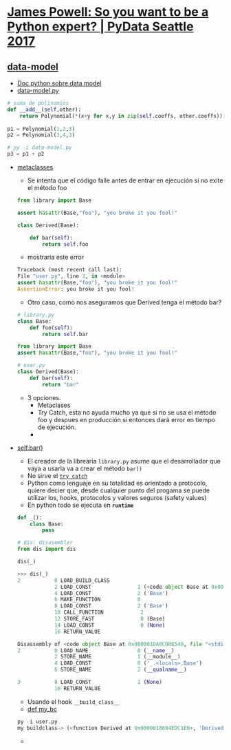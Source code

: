 # [James Powell: So you want to be a Python expert? | PyData Seattle 2017](https://www.youtube.com/watch?v=cKPlPJyQrt4)

## [data-model](https://youtu.be/cKPlPJyQrt4?t=471)
- [Doc python sobre data model](https://docs.python.org/3/reference/datamodel.html)
- [data-model.py](https://github.com/eacevedof/prj_python37/blob/master/pythonexpert/datamodel/data-model.py)
```py
# suma de polinomios
def __add__(self,other):
    return Polynomial(*(x+y for x,y in zip(self.coeffs, other.coeffs)))
    
p1 = Polynomial(1,2,3)  
p2 = Polynomial(3,4,3)

# py -i data-model.py
p3 = p1 + p2
```
- [metaclasses](https://youtu.be/cKPlPJyQrt4?t=1334)
    - Se intenta que el código falle antes de entrar en ejecución si no exite el método foo
    ```py
    from library import Base

    assert hasattr(Base,"foo"), "you broke it you fool!"

    class Derived(Base):

        def bar(self):
            return self.foo
    ```
    - mostraria este error
    ```py
    Traceback (most recent call last):
    File "user.py", line 3, in <module>
    assert hasattr(Base,"foo"), "you broke it you fool!"
    AssertionError: you broke it you fool!
    ```
    - Otro caso, como nos aseguramos que Derived tenga el método bar?
    ```py
    # library.py
    class Base:
        def foo(self):
            return self.bar

    from library import Base
    assert hasattr(Base,"foo"), "you broke it you fool!"

    # user.py
    class Derived(Base):
        def bar(self):
            return "bar"
    ```
    - 3 opciones.
        - Metaclases
        - Try Catch, esta no ayuda mucho ya que si no se usa el método foo y despues en producción si entonces dará error en tiempo de ejecución.
        - 

- [self.bar()](https://youtu.be/cKPlPJyQrt4?t=1779)
    - El creador de la librearia `library.py` asume que el desarrollador que vaya a usarla va a crear el método `bar()`
    - No sirve el [`try catch`](https://youtu.be/cKPlPJyQrt4?t=1902)
    - Python como lenguaje en su totalidad es orientado a protocolo, quiere decier que, desde cualquier punto del progama se puede utilizar los, hooks, protocolos y valores seguros (safety values)
    - En python todo se ejecuta en **`runtime`**
    ```py
    def _():
        class Base:
            pass
    
    # dis: disasembler
    from dis import dis
    
    dis(_)

    >>> dis(_)
    2           0 LOAD_BUILD_CLASS
                2 LOAD_CONST               1 (<code object Base at 0x000001DA0CD0E540, file "<stdin>", line 2>)
                4 LOAD_CONST               2 ('Base')
                6 MAKE_FUNCTION            0
                8 LOAD_CONST               2 ('Base')
                10 CALL_FUNCTION            2
                12 STORE_FAST               0 (Base)
                14 LOAD_CONST               0 (None)
                16 RETURN_VALUE

    Disassembly of <code object Base at 0x000001DA0CD0E540, file "<stdin>", line 2>:
    2           0 LOAD_NAME                0 (__name__)
                2 STORE_NAME               1 (__module__)
                4 LOAD_CONST               0 ('_.<locals>.Base')
                6 STORE_NAME               2 (__qualname__)

    3           8 LOAD_CONST               1 (None)
                10 RETURN_VALUE
    ```
    - Usando el hook `__build_class__`
    - [def my_bc](https://youtu.be/cKPlPJyQrt4?t=2225)
    ```py
    py -i user.py
    my buildclass-> (<function Derived at 0x0000018604EDC1E0>, 'Derived', <class 'library.Base'>) {}
    ``` 
    - 



    
